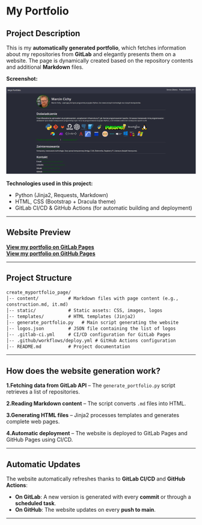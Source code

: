 #  My Portfolio

##  Project Description
This is my **automatically generated portfolio**, which fetches information about my repositories from **GitLab** and elegantly presents them on a website. The page is dynamically created based on the repository contents and additional **Markdown** files.

**Screenshot:**

![Portfolio Preview](screenshot/portfolio_screenshot.png)

**Technologies used in this project:**
- Python (Jinja2, Requests, Markdown)
- HTML, CSS (Bootstrap + Dracula theme)
- GitLab CI/CD & GitHub Actions (for automatic building and deployment)

---

## Website Preview
[**View my portfolio on GitLab Pages**](https://marcincichy.gitlab.io/create_myportfolio_page/)  
[**View my portfolio on GitHub Pages**](https://marcincichy.github.io/Create_MyPortfolio_Page/)



---

## Project Structure

```
create_myportfolio_page/
│-- content/           # Markdown files with page content (e.g., construction.md, it.md)
│-- static/            # Static assets: CSS, images, logos
│-- templates/         # HTML templates (Jinja2)
│-- generate_portfolio.py   # Main script generating the website
│-- logos.json         # JSON file containing the list of logos
│-- .gitlab-ci.yml     # CI/CD configuration for GitLab Pages
│-- .github/workflows/deploy.yml # GitHub Actions configuration
│-- README.md          # Project documentation

```
---

## How does the website generation work?

 **1.Fetching data from GitLab API** – The `generate_portfolio.py` script retrieves a list of repositories.

 **2.Reading Markdown content** – The script converts `.md` files into HTML.

 **3.Generating HTML files** – Jinja2 processes templates and generates complete web pages.

 **4.Automatic deployment** – The website is deployed to GitLab Pages and GitHub Pages using CI/CD.

---

## Automatic Updates

The website automatically refreshes thanks to **GitLab CI/CD** and **GitHub Actions**:
- **On GitLab**: A new version is generated with every **commit** or through a **scheduled task**.
- **On GitHub**: The website updates on every **push to main**.

---

